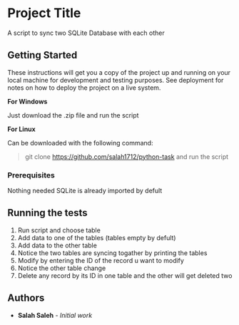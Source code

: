 # Project Title

A script to sync two SQLite Database with each other

## Getting Started

These instructions will get you a copy of the project up and running on your local machine for development and testing purposes. See deployment for notes on how to deploy the project on a live system.

**For Windows** 

Just download the .zip file and run the script

**For Linux**
 
Can be downloaded with the following command:
> git clone https://github.com/salah1712/python-task and run the script

### Prerequisites

Nothing needed SQLite is already imported by defult

## Running the tests

1. Run script and choose table
2. Add data to one of the tables (tables empty by defult)
3. Add data to the other table 
4. Notice the two tables are syncing togather by printing the tables
5. Modify by entering the ID of the record u want to modify
6. Notice the other table change
7. Delete any record by its ID in one table and the other will get deleted two


## Authors

* **Salah Saleh** - *Initial work*
